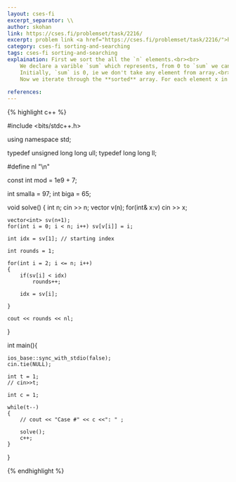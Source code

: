 ```yaml
---
layout: cses-fi
excerpt_separator: \\
author: skohan
link: https://cses.fi/problemset/task/2216/
excerpt: problem link <a href="https://cses.fi/problemset/task/2216/">https://cses.fi/problemset/task/2216/</a>
category: cses-fi sorting-and-searching
tags: cses-fi sorting-and-searching
explaination: First we sort the all the `n` elements.<br><br>
    We declare a varible `sum` which represents, from 0 to `sum` we can create the sum of coins. 
    Initially, `sum` is 0, ie we don't take any element from array.<br><br>
    Now we iterate through the **sorted** array. For each element x in the array, since `sum` represents maximum summation we can get from previously taken array elements, we can get summation upto ``sum + x`` **iff** `x <= sum`. Otherwise, there would not be any combination which could sum up to from `sum` to `0 + x`, and smallest one among those will obiviously be `sum`.
    
references:
---
```




{% highlight c++ %}


#include <bits/stdc++.h>
 
using namespace std;
 
typedef unsigned long long ull;
typedef long long ll;

#define nl "\n"

const int mod = 1e9 + 7;

int smalla = 97;
int biga = 65;


void solve()
{
	int n;
	cin >> n;
	vector<int> v(n);
	for(int& x:v) cin >> x;

	vector<int> sv(n+1);
	for(int i = 0; i < n; i++) sv[v[i]] = i;

	int idx = sv[1]; // starting index

	int rounds = 1;
	
	for(int i = 2; i <= n; i++)
	{
		if(sv[i] < idx)
			rounds++;

		idx = sv[i];

	}

	cout << rounds << nl;
}
   
   
int main(){
 
    ios_base::sync_with_stdio(false);
    cin.tie(NULL);

    int t = 1;
    // cin>>t;

    int c = 1;

    while(t--)
    {
        // cout << "Case #" << c <<": " ;

        solve();
        c++;
    }
}


{% endhighlight %}




